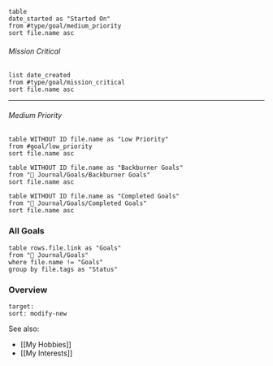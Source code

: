 
```dataview
table 
date_started as "Started On"
from #type/goal/medium_priority 
sort file.name asc
```


###### Mission Critical
```dataview
list date_created
from #type/goal/mission_critical  
sort file.name asc
```

---
###### Medium Priority


```dataview
table WITHOUT ID file.name as "Low Priority"
from #goal/low_priority 
sort file.name asc
```




```dataview
table WITHOUT ID file.name as "Backburner Goals"
from "🌱 Journal/Goals/Backburner Goals"
sort file.name asc
```



```dataview
table WITHOUT ID file.name as "Completed Goals"
from "🌱 Journal/Goals/Completed Goals"
sort file.name asc
```



### All Goals
```dataview
table rows.file.link as "Goals"
from "🌱 Journal/Goals"
where file.name != "Goals"
group by file.tags as "Status"
```
### Overview
```folderv
target: 
sort: modify-new
```

See also:
- [[My Hobbies]]
- [[My Interests]]